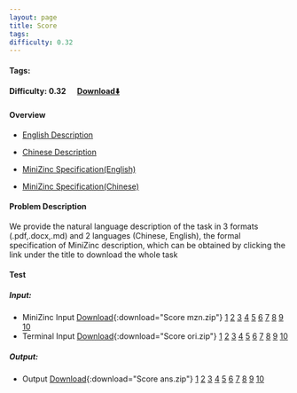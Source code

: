 ```yaml
---
layout: page
title: Score
tags:
difficulty: 0.32
---
```


#### Tags: 
#### Difficulty: 0.32 &nbsp;&nbsp;&nbsp;&nbsp; [Download⬇️](../../dataset/Score.zip)
#### Overview
- [English Description](../../dataset/Score/task_e.pdf)
- [Chinese Description](../../dataset/Score/task_c.pdf)
- [MiniZinc Specification(English)](../../dataset/Score/task_e_mzn.txt)

- [MiniZinc Specification(Chinese)](../../dataset/Score/task_c_mzn.txt)

#### Problem Description
We provide the natural language description of the task in 3 formats (.pdf,.docx,.md) and 2 languages (Chinese, English), the formal specification of MiniZinc description, which can be obtained by clicking the link under the title to download the whole task
#### Test
##### Input:
- MiniZinc Input [Download](../../dataset/Score/tests/mzn_form.zip){:download="Score mzn.zip"} [1](../../dataset/Score/tests/mzn_form/1_dzn.txt) [2](../../dataset/Score/tests/mzn_form/2_dzn.txt) [3](../../dataset/Score/tests/mzn_form/3_dzn.txt) [4](../../dataset/Score/tests/mzn_form/4_dzn.txt) [5](../../dataset/Score/tests/mzn_form/5_dzn.txt) [6](../../dataset/Score/tests/mzn_form/6_dzn.txt) [7](../../dataset/Score/tests/mzn_form/7_dzn.txt) [8](../../dataset/Score/tests/mzn_form/8_dzn.txt) [9](../../dataset/Score/tests/mzn_form/9_dzn.txt) [10](../../dataset/Score/tests/mzn_form/10_dzn.txt) 
- Terminal Input [Download](../../dataset/Score/tests/origin_form.zip){:download="Score ori.zip"} [1](../../dataset/Score/tests/origin_form/1.in) [2](../../dataset/Score/tests/origin_form/2.in) [3](../../dataset/Score/tests/origin_form/3.in) [4](../../dataset/Score/tests/origin_form/4.in) [5](../../dataset/Score/tests/origin_form/5.in) [6](../../dataset/Score/tests/origin_form/6.in) [7](../../dataset/Score/tests/origin_form/7.in) [8](../../dataset/Score/tests/origin_form/8.in) [9](../../dataset/Score/tests/origin_form/9.in) [10](../../dataset/Score/tests/origin_form/10.in) 

##### Output:
- Output [Download](../../dataset/Score/tests/ans.zip){:download="Score ans.zip"} [1](../../dataset/Score/tests/ans/1_out.txt) [2](../../dataset/Score/tests/ans/2_out.txt) [3](../../dataset/Score/tests/ans/3_out.txt) [4](../../dataset/Score/tests/ans/4_out.txt) [5](../../dataset/Score/tests/ans/5_out.txt) [6](../../dataset/Score/tests/ans/6_out.txt) [7](../../dataset/Score/tests/ans/7_out.txt) [8](../../dataset/Score/tests/ans/8_out.txt) [9](../../dataset/Score/tests/ans/9_out.txt) [10](../../dataset/Score/tests/ans/10_out.txt) 

